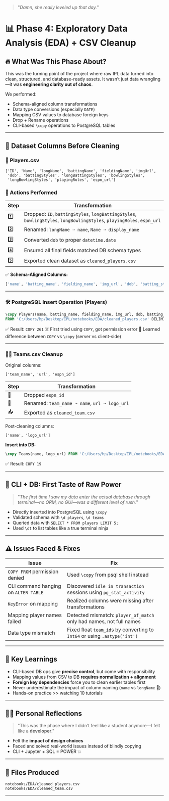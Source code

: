 > "*Damn, she really leveled up that day.*"

# 📊 Phase 4: Exploratory Data Analysis (EDA) + CSV Cleanup

## 🔥 What Was This Phase About?

This was the turning point of the project where raw IPL data turned into clean, structured, and database-ready assets.
It wasn’t just data wrangling—it was **engineering clarity out of chaos**.

We performed:

* Schema-aligned column transformations
* Data type conversions (especially `DATE`)
* Mapping CSV values to database foreign keys
* Drop + Rename operations
* CLI-based `\copy` operations to PostgreSQL tables

---

## 🧬 Dataset Columns Before Cleaning

### 🏏 Players.csv

```
['ID', 'Name', 'longName', 'battingName', 'fieldingName', 'imgUrl',
 'dob', 'battingStyles', 'longBattingStyles', 'bowlingStyles',
 'longBowlingStyles', 'playingRoles', 'espn_url']
```

### 🎯 Actions Performed

| Step | Transformation                                                                                                        |
| ---- | --------------------------------------------------------------------------------------------------------------------- |
| 1️⃣  | Dropped: `ID`, `battingStyles`, `longBattingStyles`, `bowlingStyles`, `longBowlingStyles`, `playingRoles`, `espn_url` |
| 2️⃣  | Renamed: `longName ➝ name`, `Name ➝ display_name`                                                                     |
| 3️⃣  | Converted `dob` to proper `datetime.date`                                                                             |
| 4️⃣  | Ensured all final fields matched DB schema types                                                                      |
| 5️⃣  | Exported clean dataset as `cleaned_players.csv`                                                                       |

✅ **Schema-Aligned Columns:**

```python
['name', 'batting_name', 'fielding_name', 'img_url', 'dob', 'batting_style', 'bowling_style']
```

---

### 🛠️ PostgreSQL Insert Operation (Players)

```sql
\copy Players(name, batting_name, fielding_name, img_url, dob, batting_style, bowling_style)
FROM 'C:/Users/hp/Desktop/IPL/notebooks/EDA/cleaned_players.csv' DELIMITER ',' CSV HEADER;
```

✅ Result: `COPY 261`
☠️ First tried using `COPY`, got permission error
🧠 Learned difference between `COPY` vs `\copy` (server vs client-side)

---

### 🧑‍💻 Teams.csv Cleanup

Original columns:

```
['team_name', 'url', 'espn_id']
```

| Step | Transformation                                |
| ---- | --------------------------------------------- |
| 🧹   | Dropped `espn_id`                             |
| 🔁   | Renamed: `team_name ➝ name`, `url ➝ logo_url` |
| 📤   | Exported as `cleaned_team.csv`                |

Post-cleaning columns:

```
['name', 'logo_url']
```

**Insert into DB:**

```sql
\copy Teams(name, logo_url) FROM 'C:/Users/hp/Desktop/IPL/notebooks/EDA/cleaned_team.csv' DELIMITER ',' CSV HEADER;
```

✅ Result: `COPY 19`

---

## 💪 CLI + DB: First Taste of Raw Power

> "*The first time I saw my data enter the actual database through terminal—no ORM, no GUI—was a different level of rush.*"

* Directly inserted into PostgreSQL using `\copy`
* Validated schema with `\d players`, `\d teams`
* Queried data with `SELECT * FROM players LIMIT 5;`
* Used `\dt` to list tables like a true terminal ninja

---

## ⚠️ Issues Faced & Fixes

| Issue                                | Fix                                                                       |
| ------------------------------------ | ------------------------------------------------------------------------- |
| `COPY FROM` permission denied        | Used `\copy` from psql shell instead                                      |
| CLI command hanging on `ALTER TABLE` | Discovered `idle in transaction` sessions using `pg_stat_activity`        |
| `KeyError` on mapping                | Realized columns were missing after transformations                       |
| Mapping player names failed          | Detected mismatch: `player_of_match` only had names, not full names       |
| Data type mismatch                   | Fixed float `team_id`s by converting to `Int64` or using `.astype('int')` |

---

## 🧠 Key Learnings

* CLI-based DB ops give **precise control**, but come with responsibility
* Mapping values from CSV to DB **requires normalization + alignment**
* **Foreign key dependencies** force you to clean earlier tables first
* Never underestimate the impact of column naming (`name` vs `longName` 🤯)
* Hands-on practice >> watching 10 tutorials

---

## 🧑‍🚀 Personal Reflections

> "This was the phase where I didn’t feel like a student anymore—I felt like a **developer**."

* Felt the **impact of design choices**
* Faced and solved real-world issues instead of blindly copying
* CLI + Jupyter + SQL = POWER 💥

---

## 📁 Files Produced

```
notebooks/EDA/cleaned_players.csv
notebooks/EDA/cleaned_team.csv
```

---